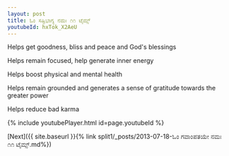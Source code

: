 ```yaml
---
layout: post
title: ಓಂ ಸಷ್ಟಿಭಾಗ್ಯ ನಮಃ ೧೧ ಟೈಮ್ಸ್
youtubeId: hxTok_X2AeU
---
```

 
 
Helps get goodness, bliss and peace and God's blessings
 
Helps remain focused, help generate inner energy 
 
Helps boost physical and mental health 
 
Helps remain grounded and generates a sense of gratitude towards the greater power 
 
Helps reduce bad karma
 
 
 
 


{% include youtubePlayer.html id=page.youtubeId %}
 
[Next]({{ site.baseurl }}{% link  split1/_posts/2013-07-18-ಓಂ ಗವಾಂಪತಯೇ ನಮಃ ೧೧ ಟೈಮ್ಸ್.md%})
 
